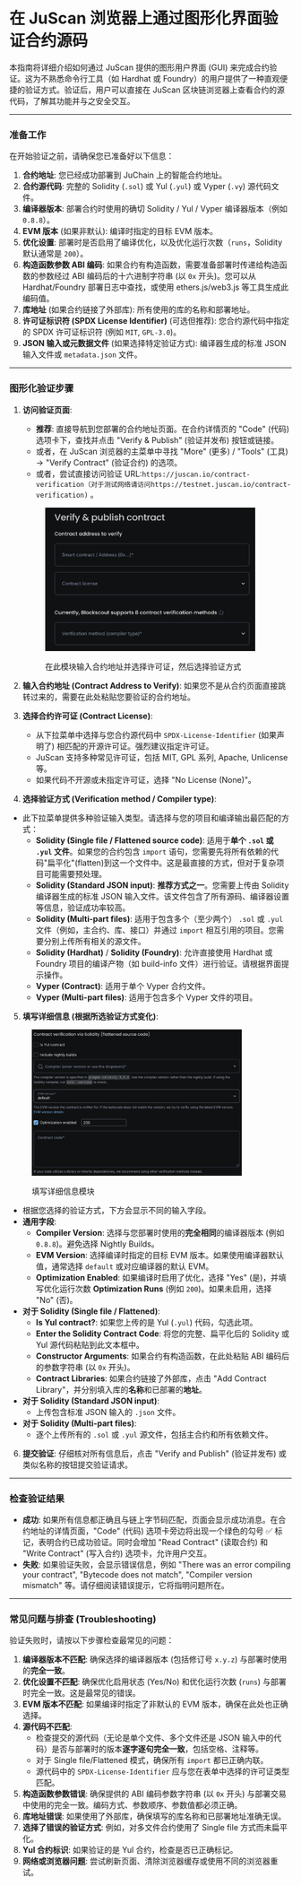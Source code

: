 # 在 JuScan 浏览器上通过图形化界面验证合约源码

本指南将详细介绍如何通过 JuScan 提供的图形用户界面 (GUI) 来完成合约验证。这为不熟悉命令行工具（如 Hardhat 或 Foundry）的用户提供了一种直观便捷的验证方式。验证后，用户可以直接在 JuScan 区块链浏览器上查看合约的源代码，了解其功能并与之安全交互。

***

### 准备工作

在开始验证之前，请确保您已准备好以下信息：

1. **合约地址**: 您已经成功部署到 JuChain 上的智能合约地址。
2. **合约源代码**: 完整的 Solidity (`.sol`) 或 Yul (`.yul`) 或 Vyper (`.vy`) 源代码文件。
3. **编译器版本**: 部署合约时使用的确切 Solidity / Yul / Vyper 编译器版本（例如 `0.8.8`）。
4. **EVM 版本** (如果非默认): 编译时指定的目标 EVM 版本。
5. **优化设置**: 部署时是否启用了编译优化，以及优化运行次数（`runs`，Solidity 默认通常是 `200`）。
6. **构造函数参数 ABI 编码**: 如果合约有构造函数，需要准备部署时传递给构造函数的参数经过 ABI 编码后的十六进制字符串 (以 `0x` 开头)。您可以从 Hardhat/Foundry 部署日志中查找，或使用 ethers.js/web3.js 等工具生成此编码值。
7. **库地址** (如果合约链接了外部库): 所有使用的库的名称和部署地址。
8. **许可证标识符 (SPDX License Identifier)** (可选但推荐): 您合约源代码中指定的 SPDX 许可证标识符 (例如 `MIT`, `GPL-3.0`)。
9. **JSON 输入或元数据文件** (如果选择特定验证方式): 编译器生成的标准 JSON 输入文件或 `metadata.json` 文件。

***

### 图形化验证步骤

1.  **访问验证页面**:

    * **推荐**: 直接导航到您部署的合约地址页面。在合约详情页的 "Code" (代码) 选项卡下，查找并点击 "Verify & Publish" (验证并发布) 按钮或链接。
    * 或者，在 JuScan 浏览器的主菜单中寻找 "More" (更多) / "Tools" (工具) -> "Verify Contract" (验证合约) 的选项。
    * 或者，尝试直接访问验证 URL:`https://juscan.io/contract-verification（对于测试网络请访问https://testnet.juscan.io/contract-verification)` 。

    <figure><img src="../../.gitbook/assets/截屏2025-05-13 13.44.18.png" alt="" width="375"><figcaption><p>在此模块输入合约地址并选择许可证，然后选择验证方式</p></figcaption></figure>
2. **输入合约地址 (Contract Address to Verify)**: 如果您不是从合约页面直接跳转过来的，需要在此处粘贴您要验证的合约地址。
3. **选择合约许可证 (Contract License)**:
   * 从下拉菜单中选择与您合约源代码中 `SPDX-License-Identifier` (如果声明了) 相匹配的开源许可证。强烈建议指定许可证。
   * JuScan 支持多种常见许可证，包括 MIT, GPL 系列, Apache, Unlicense 等。
   * 如果代码不开源或未指定许可证，选择 "No License (None)"。
4. **选择验证方式 (Verification method / Compiler type)**:

* 此下拉菜单提供多种验证输入类型。请选择与您的项目和编译输出最匹配的方式：
  * **Solidity (Single file / Flattened source code)**: 适用于**单个 `.sol` 或 `.yul` 文件**。如果您的合约包含 `import` 语句，您需要先将所有依赖的代码"扁平化"(flatten)到这一个文件中。这是最直接的方式，但对于复杂项目可能需要预处理。
  * **Solidity (Standard JSON input)**: **推荐方式之一**。您需要上传由 Solidity 编译器生成的标准 JSON 输入文件。该文件包含了所有源码、编译器设置等信息，验证成功率较高。
  * **Solidity (Multi-part files)**: 适用于包含多个（至少两个） `.sol` 或 `.yul` 文件（例如，主合约、库、接口）并通过 `import` 相互引用的项目。您需要分别上传所有相关的源文件。
  * **Solidity (Hardhat)** / **Solidity (Foundry)**: 允许直接使用 Hardhat 或 Foundry 项目的编译产物（如 build-info 文件）进行验证。请根据界面提示操作。
  * **Vyper (Contract)**: 适用于单个 Vyper 合约文件。
  * **Vyper (Multi-part files)**: 适用于包含多个 Vyper 文件的项目。

5. **填写详细信息 (根据所选验证方式变化)**:

<figure><img src="../../.gitbook/assets/截屏2025-05-13 13.46.32.png" alt="" width="375"><figcaption><p>填写详细信息模块</p></figcaption></figure>

* 根据您选择的验证方式，下方会显示不同的输入字段。
* **通用字段**:
  * **Compiler Version**: 选择与您部署时使用的**完全相同**的编译器版本 (例如 `0.8.8`)。避免选择 Nightly Builds。
  * **EVM Version**: 选择编译时指定的目标 EVM 版本。如果使用编译器默认值，通常选择 `default` 或对应编译器的默认 EVM。
  * **Optimization Enabled**: 如果编译时启用了优化，选择 "Yes" (是)，并填写优化运行次数 **Optimization Runs** (例如 `200`)。如果未启用，选择 "No" (否)。
* **对于 Solidity (Single file / Flattened)**:
  * **Is Yul contract?**: 如果您上传的是 Yul (`.yul`) 代码，勾选此项。
  * **Enter the Solidity Contract Code**: 将您的完整、扁平化后的 Solidity 或 Yul 源代码粘贴到此文本框中。
  * **Constructor Arguments**: 如果合约有构造函数，在此处粘贴 ABI 编码后的参数字符串 (以 `0x` 开头)。
  * **Contract Libraries**: 如果合约链接了外部库，点击 "Add Contract Library"，并分别填入库的**名称**和已部署的**地址**。
* **对于 Solidity (Standard JSON input)**:
  * 上传包含标准 JSON 输入的 `.json` 文件。
* **对于 Solidity (Multi-part files)**:
  * 逐个上传所有的 `.sol` 或 `.yul` 源文件，包括主合约和所有依赖文件。

6. **提交验证**: 仔细核对所有信息后，点击 "Verify and Publish" (验证并发布) 或类似名称的按钮提交验证请求。

***

### 检查验证结果

* **成功**: 如果所有信息都正确且与链上字节码匹配，页面会显示成功消息。在合约地址的详情页面，"Code" (代码) 选项卡旁边将出现一个绿色的勾号 ✅ 标记，表明合约已成功验证。同时会增加 "Read Contract" (读取合约) 和 "Write Contract" (写入合约) 选项卡，允许用户交互。
* **失败**: 如果验证失败，会显示错误信息，例如 "There was an error compiling your contract", "Bytecode does not match", "Compiler version mismatch" 等。请仔细阅读错误提示，它将指明问题所在。

***

### 常见问题与排查 (Troubleshooting)

验证失败时，请按以下步骤检查最常见的问题：

1. **编译器版本不匹配**: 确保选择的编译器版本 (包括修订号 `x.y.z`) 与部署时使用的**完全一致**。
2. **优化设置不匹配**: 确保优化启用状态 (Yes/No) 和优化运行次数 (`runs`) 与部署时完全一致。这是最常见的错误。
3. **EVM 版本不匹配**: 如果编译时指定了非默认的 EVM 版本，确保在此处也正确选择。
4. **源代码不匹配**:
   * 检查提交的源代码（无论是单个文件、多个文件还是 JSON 输入中的代码）是否与部署时的版本**逐字逐句完全一致**，包括空格、注释等。
   * 对于 Single file/Flattened 模式，确保所有 `import` 都已正确内联。
   * 源代码中的 `SPDX-License-Identifier` 应与您在表单中选择的许可证类型匹配。
5. **构造函数参数错误**: 确保提供的 ABI 编码参数字符串 (以 `0x` 开头) 与部署交易中使用的完全一致。编码方式、参数顺序、参数值都必须正确。
6. **库地址错误**: 如果使用了外部库，确保填写的库名称和已部署地址准确无误。
7. **选择了错误的验证方式**: 例如，对多文件合约使用了 Single file 方式而未扁平化。
8. **Yul 合约标识**: 如果验证的是 Yul 合约，检查是否已正确标记。
9. **网络或浏览器问题**: 尝试刷新页面、清除浏览器缓存或使用不同的浏览器重试。
